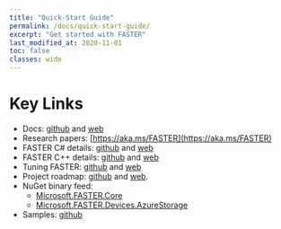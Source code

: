 ```yaml
---
title: "Quick-Start Guide"
permalink: /docs/quick-start-guide/
excerpt: "Get started with FASTER"
last_modified_at: 2020-11-01
toc: false
classes: wide
---
```


# Key Links

* Docs: [github](docs/) and [web](https://microsoft.github.io/FASTER)
* Research papers: [https://aka.ms/FASTER](https://aka.ms/FASTER)
* FASTER C# details: [github](docs/cs/) and [web](https://microsoft.github.io/FASTER/cs)
* FASTER C++ details: [github](docs/cc/) and [web](https://microsoft.github.io/FASTER/cc)
* Tuning FASTER: [github](docs/tuning/) and [web](https://microsoft.github.io/FASTER/tuning)
* Project roadmap: [github](docs/Roadmap.md) and [web](https://microsoft.github.io/FASTER/roadmap).
* NuGet binary feed:
  * [Microsoft.FASTER.Core](https://www.nuget.org/packages/Microsoft.FASTER.Core/)
  * [Microsoft.FASTER.Devices.AzureStorage](https://www.nuget.org/packages/Microsoft.FASTER.Devices.AzureStorage/)
* Samples: [github](https://github.com/Microsoft/FASTER/tree/master/cs/samples)
